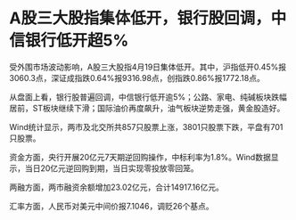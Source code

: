 # A股三大股指集体低开，银行股回调，中信银行低开超5%

受外围市场波动影响，A股三大股指4月19日集体低开。其中，沪指低开0.45%报3060.3点，深证成指跌0.64%报9316.98点，创指跌0.86%报1772.18点。

从盘面上看，银行股普遍回调，中信银行低开逾5%；公路、家电、纯碱板块跌幅居前，ST板块继续下滑；国际油价再度飙升，油气板块逆势走强，黄金股造好。

Wind统计显示，两市及北交所共857只股票上涨，3801只股票下跌，平盘有701只股票。

资金方面，央行开展20亿元7天期逆回购操作，中标利率为1.8%。Wind数据显示，当日20亿元逆回购到期，当日实现零投放零回笼。

两融方面，两市融资余额增加23.02亿元，合计14917.16亿元。

汇率方面，人民币对美元中间价报7.1046，调贬26个基点。

